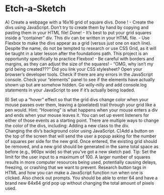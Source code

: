 # Etch-a-Sketch

A) Create a webpage with a 16x16 grid of square divs.
    Done ! - Create the divs using JavaScript. Don’t try to create them by hand by copying and pasting them in your HTML file!
    Done! - It’s best to put your grid squares inside a “container” div. This div can be written in your HTML file.
    - Use Flexbox to make the divs appear as a grid (versus just one on each line). Despite the name, do not be tempted to research or use CSS Grid, as it will be taught in a later lesson after the foundations path. This project is an opportunity specifically to practice Flexbox!
    - Be careful with borders and margins, as they can adjust the size of the squares!
    -  “OMG, why isn’t my grid being created???”
        Did you link your CSS stylesheet?
        Open your browser’s developer tools.
        Check if there are any errors in the JavaScript console.
        Check your “elements” panel to see if the elements have actually shown up but are somehow hidden.
        Go willy-nilly and add console.log statements in your JavaScript to see if it’s actually being loaded.

B) Set up a “hover” effect so that the grid divs change color when your mouse passes over them, leaving a (pixelated) trail through your grid like a pen would.
    Hint: “Hovering” is what happens when your mouse enters a div and ends when your mouse leaves it. You can set up event listeners for either of those events as a starting point.
    There are multiple ways to change the color of the divs, including:
        Adding a new class to the div.  
        Changing the div’s background color using JavaScript.
C)Add a button on the top of the screen that will send the user a popup asking for the number of squares per side for the new grid. Once entered, the existing grid should be removed, and a new grid should be generated in the same total space as before (e.g., 960px wide) so that you’ve got a new sketch pad.
    Tip: Set the limit for the user input to a maximum of 100. A larger number of squares results in more computer resources being used, potentially causing delays, freezing, or crashing that we want to prevent.
    Research button tags in HTML and how you can make a JavaScript function run when one is clicked.
    Also check out prompts.
    You should be able to enter 64 and have a brand new 64x64 grid pop up without changing the total amount of pixels used.